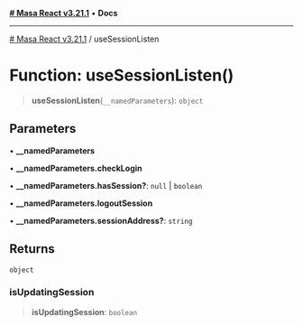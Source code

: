[**# Masa React v3.21.1**](../README.md) • **Docs**

***

[# Masa React v3.21.1](../globals.md) / useSessionListen

# Function: useSessionListen()

> **useSessionListen**(`__namedParameters`): `object`

## Parameters

• **\_\_namedParameters**

• **\_\_namedParameters.checkLogin**

• **\_\_namedParameters.hasSession?**: `null` \| `boolean`

• **\_\_namedParameters.logoutSession**

• **\_\_namedParameters.sessionAddress?**: `string`

## Returns

`object`

### isUpdatingSession

> **isUpdatingSession**: `boolean`
